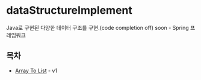 # dataStructureImplement
Java로 구현된 다양한 데이터 구조를 구현.(code completion off)
soon - Spring 프레임워크

## 목차
- [Array To List](https://github.com/Allaccept12/dataStructureImplement/tree/main/dataStructureImplement/src/collection) - v1
